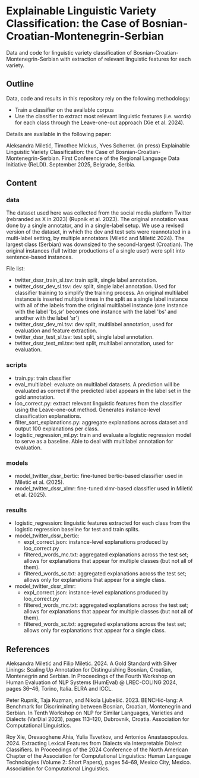 # Explainable Linguistic Variety Classification: the Case of Bosnian-Croatian-Montenegrin-Serbian

Data and code for linguistic variety classification of Bosnian-Croatian-Montenegrin-Serbian with extraction of relevant linguistic features for each variety.

## Outline
Data, code and results in this repository rely on the following methodology:
- Train a classifier on the available corpus
- Use the classifier to extract most relevant linguistic features (i.e. words) for each class through the Leave-one-out approach (Xie et al. 2024).

Details are available in the following paper:

Aleksandra Miletić, Timothee Mickus, Yves Scherrer. (in press) Explainable Linguistic Variety Classification: the Case of Bosnian-Croatian-Montenegrin-Serbian. First Conference of the Regional Language Data Initiative (ReLDI). September 2025, Belgrade, Serbia.

## Content

### data
The dataset used here was collected from the social media platform Twitter (rebranded as X in 2023) (Rupnik et al. 2023). The original annotation was done by a single annotator, and in a single-label setup. We use a revised version of the dataset, in which the dev and test sets were reannotated in a multi-label setting, by multiple   annotators (Miletić and Miletić 2024). The largest class (Serbian) was downsized to the second-largest (Croatian). The original instances (full twitter productions of a single user) were split into sentence-based instances.

File list:
- twitter_dssr_train_sl.tsv: train split, single label annotation.
- twitter_dssr_dev_sl.tsv: dev split, single label annotation. Used for classifier training to simplify the training process. An original multilabel instance is inserted multiple times in the split as a single label instance with all of the labels from the original multilabel instance (one instance with the label 'bs,sr' becomes one instance with the label 'bs' and another with the label 'sr')
- twitter_dssr_dev_ml.tsv: dev split, multilabel annotation, used for evaluation and feature extraction.
- twitter_dssr_test_sl.tsv: test split, single label annotation.
- twitter_dssr_test_ml.tsv: test split, multilabel annotation, used for evaluation.

### scripts
- train.py: train classifier 
- eval_multilabel: evaluate on multilabel datasets. A prediction will be evaluated as correct if the predicted label appears in the label set in the gold annotation.
- loo_correct.py: extract relevant linguistic features from the classifier using the Leave-one-out method. Generates instance-level classification explanations.
- filter_sort_explanations.py: aggregate explanations across dataset and output 100 explanations per class.
- logistic_regression_ml.py: train and evaluate a logistic regression model to serve as a baseline. Able to deal with multilabel annotation for evaluation.

### models
- model_twitter_dssr_bertic: fine-tuned bertic-based classifier used in Miletić et al. (2025).
- model_twitter_dssr_xlmr: fine-tuned xlmr-based classifier used in Miletić et al. (2025).

### results
- logistic_regression: linguistic features extracted for each class from the logistic regression baseline for test and train splits.
- model_twitter_dssr_bertic: 
    - expl_correct.json: instance-level explanations produced by loo_correct.py
    - filtered_words_mc.txt: aggregated explanations across the test set; allows for explanations that appear for multiple classes (but not all of them).
    - filtered_words_sc.txt: aggregated explanations across the test set; allows only for explanations that appear for a single class.
- model_twitter_dssr_xlmr:
    - expl_correct.json: instance-level explanations produced by loo_correct.py
    - filtered_words_mc.txt: aggregated explanations across the test set; allows for explanations that appear for multiple classes (but not all of them).
    - filtered_words_sc.txt: aggregated explanations across the test set; allows only for explanations that appear for a single class.


## References
Aleksandra Miletić and Filip Miletić. 2024. A Gold Standard with Silver Linings: Scaling Up Annotation for Distinguishing Bosnian, Croatian, Montenegrin and Serbian. In Proceedings of the Fourth Workshop on Human Evaluation of NLP Systems (HumEval) @ LREC-COLING 2024, pages 36–46, Torino, Italia. ELRA and ICCL.

Peter Rupnik, Taja Kuzman, and Nikola Ljubešić. 2023. BENCHić-lang: A Benchmark for Discriminating between Bosnian, Croatian, Montenegrin and Serbian. In Tenth Workshop on NLP for Similar Languages, Varieties and Dialects (VarDial 2023), pages 113–120, Dubrovnik, Croatia. Association for Computational Linguistics.

Roy Xie, Orevaoghene Ahia, Yulia Tsvetkov, and Antonios Anastasopoulos. 2024. Extracting Lexical Features from Dialects via Interpretable Dialect Classifiers. In Proceedings of the 2024 Conference of the North American Chapter of the Association for Computational Linguistics: Human Language Technologies (Volume 2: Short Papers), pages 54–69, Mexico City, Mexico. Association for Computational Linguistics.
